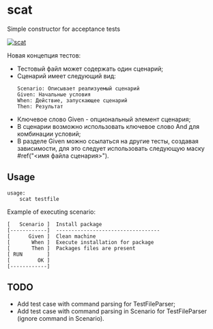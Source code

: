 # scat

Simple constructor for acceptance tests

[![scat](https://github.com/ivorob/scat/actions/workflows/cmake.yml/badge.svg)](https://github.com/ivorob/scat/actions)

Новая концепция тестов:
* Тестовый файл может содержать один сценарий;
* Сценарий имеет следующий вид:
  ```
  Scenario: Описывает реализуемый сценарий
  Given: Начальные условия
  When: Действие, запускающее сценарий
  Then: Результат
  ```
* Ключевое слово Given - опциональный элемент сценария;
* В сценарии возможно использовать ключевое слово And для комбинации условий;
* В разделе Given можно ссылаться на другие тесты, создавая зависимости, для это следует использовать следующую маску #ref("<имя файла сценария>"). 

## Usage
```
usage:
	scat testfile
```

Example of executing scenario:
```
[   Scenario ]	Install package
[------------]	----------------------------------
[      Given ]	Clean machine
[       When ]	Execute installation for package
[       Then ]	Packages files are present
[ RUN        ]
[         OK ]
[------------]
```

## TODO

* Add test case with command parsing for TestFileParser;
* Add test case with command parsing in Scenario for TestFileParser (ignore command in Scenario).
